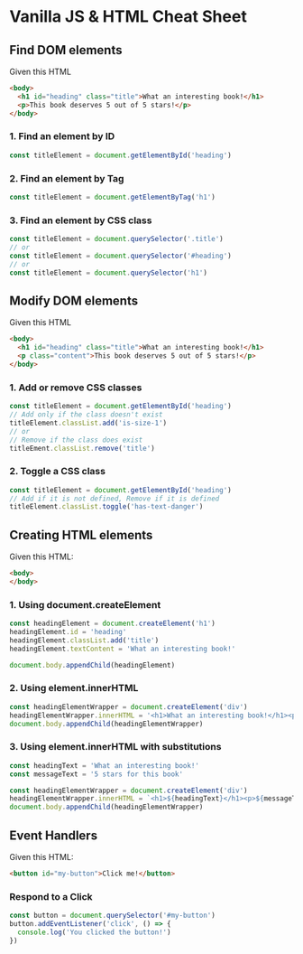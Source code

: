 # Vanilla JS & HTML Cheat Sheet

## Find DOM elements

Given this HTML
```html
<body>
  <h1 id="heading" class="title">What an interesting book!</h1>
  <p>This book deserves 5 out of 5 stars!</p>
</body>
```

### 1. Find an element by ID
```js
const titleElement = document.getElementById('heading')
```

### 2. Find an element by Tag
```js
const titleElement = document.getElementByTag('h1')
```

### 3. Find an element by CSS class
```js
const titleElement = document.querySelector('.title')
// or
const titleElement = document.querySelector('#heading')
// or
const titleElement = document.querySelector('h1')
```

## Modify DOM elements

Given this HTML
```html
<body>
  <h1 id="heading" class="title">What an interesting book!</h1>
  <p class="content">This book deserves 5 out of 5 stars!</p>
</body>
```

### 1. Add or remove CSS classes

```js
const titleElement = document.getElementById('heading')
// Add only if the class doesn't exist
titleElement.classList.add('is-size-1')
// or
// Remove if the class does exist
titleEment.classList.remove('title')
```

### 2. Toggle a CSS class
```js
const titleElement = document.getElementById('heading')
// Add if it is not defined, Remove if it is defined
titleElement.classList.toggle('has-text-danger')
```

## Creating HTML elements
Given this HTML:
```html
<body>
</body>
```

### 1. Using document.createElement
```js
const headingElement = document.createElement('h1')
headingElement.id = 'heading'
headingElement.classList.add('title')
headingElement.textContent = 'What an interesting book!'

document.body.appendChild(headingElement)
```

### 2. Using element.innerHTML
```js
const headingElementWrapper = document.createElement('div')
headingElementWrapper.innerHTML = '<h1>What an interesting book!</h1><p>5 stars for this book</p>'
document.body.appendChild(headingElementWrapper)
```

### 3. Using element.innerHTML with substitutions
```js
const headingText = 'What an interesting book!'
const messageText = '5 stars for this book'

const headingElementWrapper = document.createElement('div')
headingElementWrapper.innerHTML = `<h1>${headingText}</h1><p>${messageText}</p>`
document.body.appendChild(headingElementWrapper)
```

## Event Handlers
Given this HTML:
```html
<button id="my-button">Click me!</button>
```

### Respond to a Click
```js
const button = document.querySelector('#my-button')
button.addEventListener('click', () => {
  console.log('You clicked the button!')
})
```



